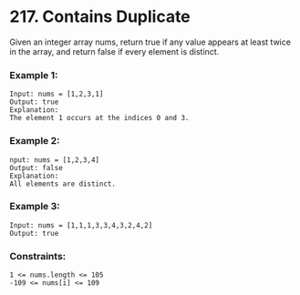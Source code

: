# 217. Contains Duplicate
Given an integer array nums, return true if any value appears at least twice in the array, and return false if every element is distinct.
### Example 1:
```
Input: nums = [1,2,3,1]
Output: true
Explanation:
The element 1 occurs at the indices 0 and 3.
```
### Example 2:
```
nput: nums = [1,2,3,4]
Output: false
Explanation:
All elements are distinct.
```
### Example 3:
```
Input: nums = [1,1,1,3,3,4,3,2,4,2]
Output: true
```
### Constraints:
```
1 <= nums.length <= 105
-109 <= nums[i] <= 109
```